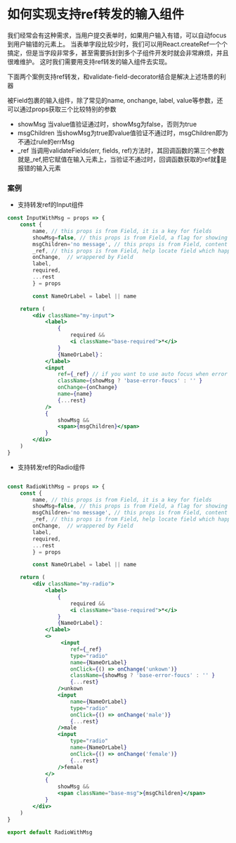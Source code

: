 # 如何实现支持ref转发的输入组件
<p>我们经常会有这种需求，当用户提交表单时，如果用户输入有错，可以自动focus到用户输错的元素上。
当表单字段比较少时，我们可以用React.createRef一个个搞定，但是当字段非常多，甚至需要拆封到多个子组件开发时就会非常麻烦，并且很难维护。
这时我们需要用支持ref转发的输入组件去实现。</p>
<p>
下面两个案例支持ref转发，和validate-field-decorator结合是解决上述场景的利器
</p>
<p>
被Field包裹的输入组件，除了常见的name, onchange, label, value等参数，还可以通过props获取三个比较特别的参数
</p>

- showMsg 当value值验证通过时，showMsg为false，否则为true
- msgChildren 当showMsg为true即value值验证不通过时，msgChildren即为不通过rule的errMsg
- _ref 当调用validateFields(err, fields, ref)方法时，其回调函数的第三个参数就是_ref,把它赋值在输入元素上，当验证不通过时，回调函数获取的ref就是报错的输入元素

### 案例
- 支持转发ref的Input组件

```jsx
const InputWithMsg = props => {
    const {
        name, // this props is from Field, it is a key for fields
        showMsg=false, // this props is from Field, a flag for showing error message
        msgChildren='no message', // this props is from Field, content of error message
        _ref, // this props is from Field, help locate field which happens error
        onChange,  // wrappered by Field
        label,
        required, 
        ...rest
        } = props

        const NameOrLabel = label || name

    return (
        <div className="my-input">
            <label>
                {
                    required && 
                    <i className="base-required">*</i>
                }
                {NameOrLabel}：
            </label>
            <input
                ref={_ref} // if you want to use auto focus when error happen, you neet to use _ref to translate ref
                className={showMsg ? 'base-error-foucs' : '' }
                onChange={onChange}
                name={name}
                {...rest}
            />
            {
                showMsg && 
                <span>{msgChildren}</span>
            }
        </div>
    )
}
```

- 支持转发ref的Radio组件

```jsx

const RadioWithMsg = props => {
    const {
        name, // this props is from Field, it is a key for fields
        showMsg=false, // this props is from Field, a flag for showing error message
        msgChildren='no message', // this props is from Field, content of error message
        _ref, // this props is from Field, help locate field which happens error
        onChange,  // wrappered by Field
        label,
        required, 
        ...rest
        } = props

        const NameOrLabel = label || name

    return (
        <div className="my-radio">
            <label>
                {
                    required && 
                    <i className="base-required">*</i>
                }
                {NameOrLabel}：
            </label>
            <>
                 <input
                    ref={_ref}
                    type="radio"
                    name={NameOrLabel}
                    onClick={() => onChange('unkown')}
                    className={showMsg ? 'base-error-foucs' : '' }
                    {...rest}
                />unkown
                <input
                    name={NameOrLabel}
                    type="radio"
                    onClick={() => onChange('male')}
                    {...rest}
                />male
                <input
                    type="radio"
                    name={NameOrLabel}
                    onClick={() => onChange('female')}
                    {...rest}
                />female
            </>
            {
                showMsg && 
                <span className="base-msg">{msgChildren}</span>
            }
        </div>
    )
}

export default RadioWithMsg

```
